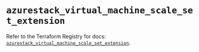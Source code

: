 # `azurestack_virtual_machine_scale_set_extension`

Refer to the Terraform Registry for docs: [`azurestack_virtual_machine_scale_set_extension`](https://registry.terraform.io/providers/hashicorp/azurestack/1.0.0/docs/resources/virtual_machine_scale_set_extension).
